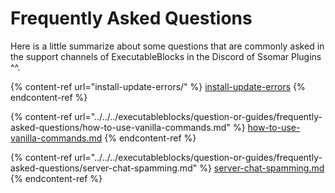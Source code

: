 # Frequently Asked Questions

Here is a little summarize about some questions that are commonly asked in the support channels of ExecutableBlocks in the Discord of Ssomar Plugins ^^.

{% content-ref url="install-update-errors/" %}
[install-update-errors](install-update-errors/)
{% endcontent-ref %}

{% content-ref url="../../../executableblocks/question-or-guides/frequently-asked-questions/how-to-use-vanilla-commands.md" %}
[how-to-use-vanilla-commands.md](../../../executableblocks/question-or-guides/frequently-asked-questions/how-to-use-vanilla-commands.md)
{% endcontent-ref %}

{% content-ref url="../../../executableblocks/question-or-guides/frequently-asked-questions/server-chat-spamming.md" %}
[server-chat-spamming.md](../../../executableblocks/question-or-guides/frequently-asked-questions/server-chat-spamming.md)
{% endcontent-ref %}
